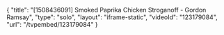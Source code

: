 {
    "title": "[1508436091] Smoked Paprika Chicken Stroganoff - Gordon Ramsay",
    "type": "solo",
    "layout": "iframe-static",
    "videoId": "123179084",
    "url": "\/tvpembed\/123179084"
}